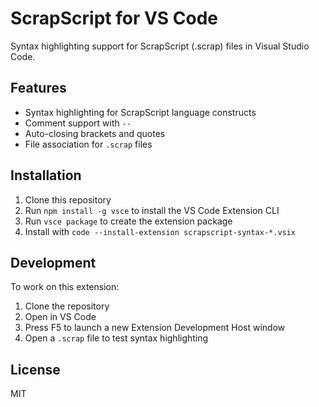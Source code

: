 # ScrapScript for VS Code

Syntax highlighting support for ScrapScript (.scrap) files in Visual Studio Code.

## Features

- Syntax highlighting for ScrapScript language constructs
- Comment support with `--`
- Auto-closing brackets and quotes
- File association for `.scrap` files

## Installation

1. Clone this repository
2. Run `npm install -g vsce` to install the VS Code Extension CLI
3. Run `vsce package` to create the extension package
4. Install with `code --install-extension scrapscript-syntax-*.vsix`

## Development

To work on this extension:

1. Clone the repository
2. Open in VS Code
3. Press F5 to launch a new Extension Development Host window
4. Open a `.scrap` file to test syntax highlighting

## License

MIT